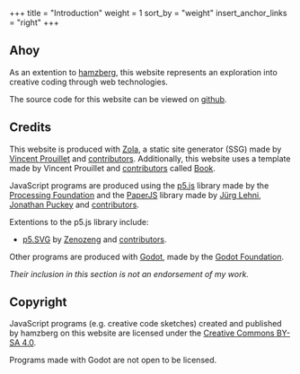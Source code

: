 +++
title = "Introduction"
weight = 1
sort_by = "weight"
insert_anchor_links = "right"
+++

## Ahoy

As an extention to [hamzberg](https://hamzberg.org/), this website represents an exploration into creative coding through web technologies.

The source code for this website can be viewed on [github](https://github.com/hamzberg/cc-site).

## Credits

This website is produced with [Zola](https://www.getzola.org/), a static site generator (SSG) made by [Vincent Prouillet](https://www.vincentprouillet.com/) and [contributors](https://github.com/getzola/zola/graphs/contributors). Additionally, this website uses a template made by Vincent Prouillet and [contributors](https://github.com/getzola/book/graphs/contributors) called [Book](https://github.com/getzola/book).

JavaScript programs are produced using the [p5.js](https://p5js.org/) library made by the [Processing Foundation](https://processingfoundation.org/) and the [PaperJS](http://paperjs.org/) library made by [Jürg Lehni](https://juerglehni.com/), [Jonathan Puckey](https://github.com/puckey) and [contributors](https://github.com/paperjs/paper.js/graphs/contributors).

Extentions to the p5.js library include:
* [p5.SVG](https://zenozeng.github.io/p5.js-svg/) by [Zenozeng](https://blog.zenozeng.com/) and [contributors](https://github.com/zenozeng/p5.js-svg/graphs/contributors).

Other programs are produced with [Godot](https://godotengine.org/), made by the [Godot Foundation](https://godot.foundation/).

*Their inclusion in this section is not an endorsement of my work.*

## Copyright

JavaScript programs (e.g. creative code sketches) created and published by hamzberg on this website are licensed under the [Creative Commons BY-SA 4.0](https://creativecommons.org/licenses/by-sa/4.0/deed.en).

Programs made with Godot are not open to be licensed.
